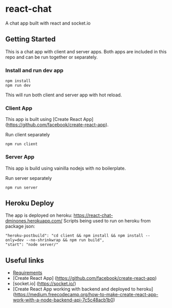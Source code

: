 # react-chat

A chat app built with react and socket.io

## Getting Started

This is a chat app with client and server apps. Both apps are included in this repo and can be run together or separately.

### Install and run dev app

```
npm install
npm run dev
```

This will run both client and server app with hot reload.

### Client App

This app is built using [Create React App] (https://github.com/facebook/create-react-app). 

Run client separately

```
npm run client
```

### Server App

This app is build using vainilla nodejs with no boilerplate. 

Run server separately

```
npm run server
```

## Heroku Deploy

The app is deployed on heroku: https://react-chat-dminones.herokuapp.com/
Scripts being used to run on heroku from package json:

```
"heroku-postbuild": "cd client && npm install && npm install --only=dev --no-shrinkwrap && npm run build",
"start": "node server/"
```

## Useful links

- [Requirements](Chat.md)
- [Create React App] (https://github.com/facebook/create-react-app)
- [socket.io] (https://socket.io/)
- [Create React App working with backend and deployed to heroku] (https://medium.freecodecamp.org/how-to-make-create-react-app-work-with-a-node-backend-api-7c5c48acb1b0)
